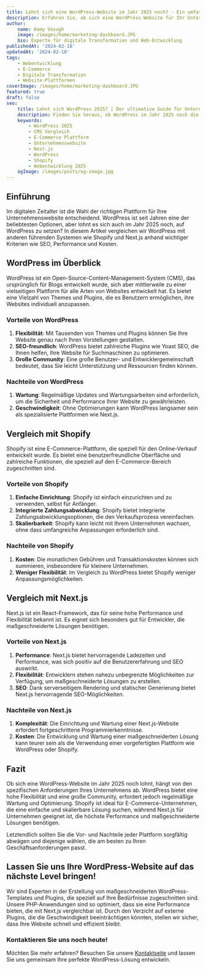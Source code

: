 ```yaml
---
title: Lohnt sich eine WordPress-Website im Jahr 2025 noch? - Ein umfassender Vergleich
description: Erfahren Sie, ob sich eine WordPress-Website für Ihr Unternehmen im Jahr 2025 noch lohnt. Vergleichen Sie WordPress mit anderen führenden Systemen wie Shopify, Next.js und mehr anhand wichtiger Kriterien wie SEO, Performance und Kosten.
author:
    name: Hamy Vosugh
    image: /images/home/marketing-dashboard.JPG
    bio: Experte für digitale Transformation und Web-Entwicklung
publishedAt: '2024-02-18'
updatedAt: '2024-02-18'
tags:
    - Webentwicklung
    - E-Commerce
    - Digitale Transformation
    - Website-Plattformen
coverImage: /images/home/marketing-dashboard.JPG
featured: true
draft: false
seo:
    title: Lohnt sich WordPress 2025? | Der ultimative Guide für Unternehmen
    description: Finden Sie heraus, ob WordPress im Jahr 2025 noch die richtige Wahl für Ihre Unternehmenswebsite ist. Vergleich von WordPress, Shopify, Next.js und mehr. Optimiert für SEO, Performance und Benutzerfreundlichkeit.
    keywords:
        - WordPress 2025
        - CMS Vergleich
        - E-Commerce Plattform
        - Unternehmenswebsite
        - Next.js
        - WordPress
        - Shopify
        - Webentwicklung 2025
    ogImage: /images/posts/og-image.jpg
---
```


## Einführung

Im digitalen Zeitalter ist die Wahl der richtigen Plattform für Ihre Unternehmenswebsite entscheidend. WordPress ist seit Jahren eine der beliebtesten Optionen, aber lohnt es sich auch im Jahr 2025 noch, auf WordPress zu setzen? In diesem Artikel vergleichen wir WordPress mit anderen führenden Systemen wie Shopify und Next.js anhand wichtiger Kriterien wie SEO, Performance und Kosten.

## WordPress im Überblick

WordPress ist ein Open-Source-Content-Management-System (CMS), das ursprünglich für Blogs entwickelt wurde, sich aber mittlerweile zu einer vielseitigen Plattform für alle Arten von Websites entwickelt hat. Es bietet eine Vielzahl von Themes und Plugins, die es Benutzern ermöglichen, ihre Websites individuell anzupassen.

### Vorteile von WordPress

1. **Flexibilität**: Mit Tausenden von Themes und Plugins können Sie Ihre Website genau nach Ihren Vorstellungen gestalten.
2. **SEO-freundlich**: WordPress bietet zahlreiche Plugins wie Yoast SEO, die Ihnen helfen, Ihre Website für Suchmaschinen zu optimieren.
3. **Große Community**: Eine große Benutzer- und Entwicklergemeinschaft bedeutet, dass Sie leicht Unterstützung und Ressourcen finden können.

### Nachteile von WordPress

1. **Wartung**: Regelmäßige Updates und Wartungsarbeiten sind erforderlich, um die Sicherheit und Performance Ihrer Website zu gewährleisten.
2. **Geschwindigkeit**: Ohne Optimierungen kann WordPress langsamer sein als spezialisierte Plattformen wie Next.js.

## Vergleich mit Shopify

Shopify ist eine E-Commerce-Plattform, die speziell für den Online-Verkauf entwickelt wurde. Es bietet eine benutzerfreundliche Oberfläche und zahlreiche Funktionen, die speziell auf den E-Commerce-Bereich zugeschnitten sind.

### Vorteile von Shopify

1. **Einfache Einrichtung**: Shopify ist einfach einzurichten und zu verwenden, selbst für Anfänger.
2. **Integrierte Zahlungsabwicklung**: Shopify bietet integrierte Zahlungsabwicklungsoptionen, die den Verkaufsprozess vereinfachen.
3. **Skalierbarkeit**: Shopify kann leicht mit Ihrem Unternehmen wachsen, ohne dass umfangreiche Anpassungen erforderlich sind.

### Nachteile von Shopify

1. **Kosten**: Die monatlichen Gebühren und Transaktionskosten können sich summieren, insbesondere für kleinere Unternehmen.
2. **Weniger Flexibilität**: Im Vergleich zu WordPress bietet Shopify weniger Anpassungsmöglichkeiten.

## Vergleich mit Next.js

Next.js ist ein React-Framework, das für seine hohe Performance und Flexibilität bekannt ist. Es eignet sich besonders gut für Entwickler, die maßgeschneiderte Lösungen benötigen.

### Vorteile von Next.js

1. **Performance**: Next.js bietet hervorragende Ladezeiten und Performance, was sich positiv auf die Benutzererfahrung und SEO auswirkt.
2. **Flexibilität**: Entwicklern stehen nahezu unbegrenzte Möglichkeiten zur Verfügung, um maßgeschneiderte Lösungen zu erstellen.
3. **SEO**: Dank serverseitigem Rendering und statischer Generierung bietet Next.js hervorragende SEO-Möglichkeiten.

### Nachteile von Next.js

1. **Komplexität**: Die Einrichtung und Wartung einer Next.js-Website erfordert fortgeschrittene Programmierkenntnisse.
2. **Kosten**: Die Entwicklung und Wartung einer maßgeschneiderten Lösung kann teurer sein als die Verwendung einer vorgefertigten Plattform wie WordPress oder Shopify.

## Fazit

Ob sich eine WordPress-Website im Jahr 2025 noch lohnt, hängt von den spezifischen Anforderungen Ihres Unternehmens ab. WordPress bietet eine hohe Flexibilität und eine große Community, erfordert jedoch regelmäßige Wartung und Optimierung. Shopify ist ideal für E-Commerce-Unternehmen, die eine einfache und skalierbare Lösung suchen, während Next.js für Unternehmen geeignet ist, die höchste Performance und maßgeschneiderte Lösungen benötigen.

Letztendlich sollten Sie die Vor- und Nachteile jeder Plattform sorgfältig abwägen und diejenige wählen, die am besten zu Ihren Geschäftsanforderungen passt.



## Lassen Sie uns Ihre WordPress-Website auf das nächste Level bringen!

Wir sind Experten in der Erstellung von maßgeschneiderten WordPress-Templates und Plugins, die speziell auf Ihre Bedürfnisse zugeschnitten sind. Unsere PHP-Anwendungen sind so optimiert, dass sie eine Performance bieten, die mit Next.js vergleichbar ist. Durch den Verzicht auf externe Plugins, die die Geschwindigkeit beeinträchtigen könnten, stellen wir sicher, dass Ihre Website schnell und effizient bleibt.

### Kontaktieren Sie uns noch heute!

Möchten Sie mehr erfahren? Besuchen Sie unsere [Kontaktseite](https://www.example.com/kontakt) und lassen Sie uns gemeinsam Ihre perfekte WordPress-Lösung entwickeln.